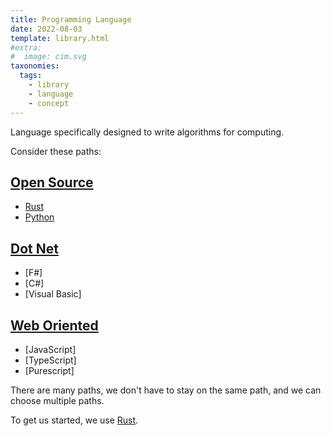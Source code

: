 ```yaml
---
title: Programming Language
date: 2022-08-03
template: library.html
#extra:
#  image: cim.svg
taxonomies:
  tags:
    - library
    - language
    - concept
---
```

Language specifically designed to write algorithms for computing.

Consider these paths:

## [Open Source](https://opensource.org/)
 - [Rust](https://rust-lang.org)
 - [Python](https://python.org)
 
## [Dot Net](https://dotnet.microsoft.com/en-us/)
 - [F#]
 - [C#]
 - [Visual Basic]
 
## [Web Oriented](https://www.znetlive.com/blog/web-2-0/)
 - [JavaScript]
 - [TypeScript]
 - [Purescript]

There are many paths, we don't have to stay on the same path, and we can choose multiple paths.

To get us started, we use [Rust](https://rust-lang.org).